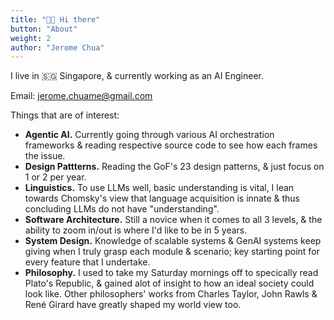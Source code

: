 ```yaml
---
title: "👋🏻 Hi there"
button: "About"
weight: 2
author: "Jerome Chua"
---
```


I live in 🇸🇬 Singapore, & currently working as an AI Engineer.

Email: jerome.chuame@gmail.com

Things that are of interest:

- **Agentic AI.** Currently going through various AI orchestration frameworks & reading respective source code to see how each frames the issue.
- **Design Pattterns.** Reading the GoF's 23 design patterns, & just focus on 1 or 2 per year.
- **Linguistics.** To use LLMs well, basic understanding is vital, I lean towards Chomsky's view that language acquisition is innate & thus concluding LLMs do not have "understanding".
- **Software Architecture.** Still a novice when it comes to all 3 levels, & the ability to zoom in/out is where I'd like to be in 5 years.
- **System Design.** Knowledge of scalable systems & GenAI systems keep giving when I truly grasp each module & scenario; key starting point for every feature that I undertake.
- **Philosophy.** I used to take my Saturday mornings off to specically read Plato's Republic, & gained alot of insight to how an ideal society could look like. Other philosophers' works from Charles Taylor, John Rawls & René Girard have greatly shaped my world view too.
